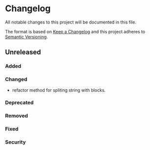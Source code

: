 # Changelog
All notable changes to this project will be documented in this file.

The format is based on [Keep a Changelog](http://keepachangelog.com/en/1.0.0/)
and this project adheres to [Semantic Versioning](http://semver.org/spec/v2.0.0.html).

## Unreleased
### Added
<for new features.>

### Changed
* refactor method for spliting string with blocks.

### Deprecated
<for soon-to-be removed features.>

### Removed
<for now removed features.>

### Fixed
<for any bug fixes.>

### Security
<in case of vulnerabilities.>
